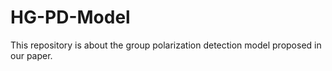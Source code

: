 # HG-PD-Model
This repository is about the group polarization detection model proposed in our paper.
